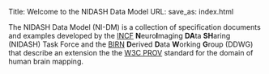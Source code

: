 Title: Welcome to the NIDASH Data Model
URL:
save_as: index.html

The NIDASH Data Model (NI-DM) is a collection of specification documents and examples developed
by the [INCF](http://www.incf.org) **N**euro**I**maging **DA**ta **SH**aring (NIDASH) Task Force and the [BIRN](http://www.birncommunity.org)
**D**erived **D**ata **W**orking **G**roup (DDWG) that describe an extension the the [W3C PROV](http://www.w3.org/TR/prov-primer/) standard for the domain of human brain mapping.